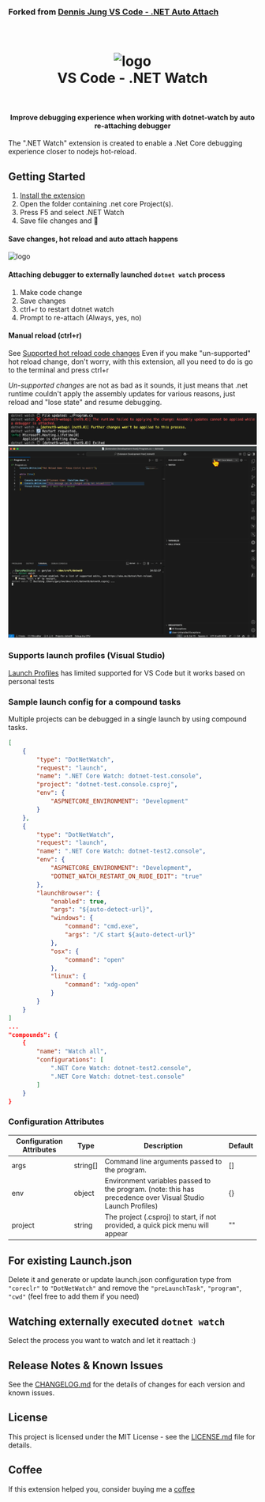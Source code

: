 ### Forked from [Dennis Jung VS Code - .NET Auto Attach](https://gitlab.com/dennismaxjung/vscode-dotnet-auto-attach)

<h1 align="center">
  <br>
    <img src="./images/watch-debug.png" alt="logo" width="100">
  <br>
	VS Code - .NET Watch
  <br>
  <br>
</h1>
<h4 align="center">Improve debugging experience when working with dotnet-watch by auto re-attaching debugger</h4>

The ".NET Watch" extension is created to enable a .Net Core debugging experience closer to nodejs hot-reload.


## Getting Started

1. [Install the extension](https://marketplace.visualstudio.com/items?itemName=Murugaratham.vscode-dotnet-watch)
1. Open the folder containing .net core Project(s).
1. Press F5 and select .NET Watch
1. Save file changes and 🤯

#### Save changes, hot reload and auto attach happens

<img src="./images/watch-reload.gif" alt="logo">

#### Attaching debugger to externally launched `dotnet watch` process
1. Make code change
1. Save changes
1. ctrl+r to restart dotnet watch
1. Prompt to re-attach (Always, yes, no)

#### Manual reload (ctrl+r)

See [Supported hot reload code changes](https://learn.microsoft.com/en-us/visualstudio/debugger/supported-code-changes-csharp?view=vs-2022)
Even if you make "un-supported" hot reload change, don't worry, with this extension, all you need to do is go to the terminal and press ctrl+r

*Un-supported changes* are not as bad as it sounds, it just means that .net runtime couldn't apply the assembly updates for various reasons, just reload and "lose state" and resume debugging.

<img src="./images/manual-reload.png" alt="logo">


<img src="./images/external-watch.gif" alt="logo">


### Supports launch profiles (Visual Studio)

[Launch Profiles](https://github.com/OmniSharp/omnisharp-vscode/blob/master/debugger-launchjson.md#launchsettingsjson-support) has limited supported for VS Code but it works based on personal tests

### Sample launch config for a compound tasks

Multiple projects can be debugged in a single launch by using compound tasks.

```json
[
	{
		"type": "DotNetWatch",
		"request": "launch",
		"name": ".NET Core Watch: dotnet-test.console",
		"project": "dotnet-test.console.csproj",
		"env": {
			"ASPNETCORE_ENVIRONMENT": "Development"
		}
	},
	{
		"type": "DotNetWatch",
		"request": "launch",
		"name": ".NET Core Watch: dotnet-test2.console",
		"env": {
			"ASPNETCORE_ENVIRONMENT": "Development",
			"DOTNET_WATCH_RESTART_ON_RUDE_EDIT": "true"
		},
		"launchBrowser": {
			"enabled": true,
			"args": "${auto-detect-url}",
			"windows": {
				"command": "cmd.exe",
				"args": "/C start ${auto-detect-url}"
			},
			"osx": {
				"command": "open"
			},
			"linux": {
				"command": "xdg-open"
			}
		}
	}
]
...
"compounds": {
	{
		"name": "Watch all",
		"configurations": [
			".NET Core Watch: dotnet-test2.console",
			".NET Core Watch: dotnet-test.console"
		]
	}
}

```

### Configuration Attributes

| Configuration Attributes | Type     | Description                                                                                                 | Default |
| ------------------------ | -------- | ----------------------------------------------------------------------------------------------------------- | ------- |
| args                     | string[] | Command line arguments passed to the program.                                                               | []      |
| env                      | object   | Environment variables passed to the program. (note: this has precedence over Visual Studio Launch Profiles) | {}      |
| project                  | string   | The project (.csproj) to start, if not provided, a quick pick menu will appear                              | ""      |

## For existing Launch.json

Delete it and generate or update launch.json configuration type from `"coreclr"` to `"DotNetWatch"`
and remove the `"preLaunchTask"`, `"program"`, `"cwd"` (feel free to add them if you need)

## Watching externally executed `dotnet watch`

Select the process you want to watch and let it reattach :)

## Release Notes & Known Issues

See the [CHANGELOG.md](CHANGELOG.md) for the details of changes for each version and known issues.

## License

This project is licensed under the MIT License - see the [LICENSE.md](LICENSE) file for details.

## Coffee

If this extension helped you, consider buying me a [coffee](https://www.buymeacoffee.com/muru)
